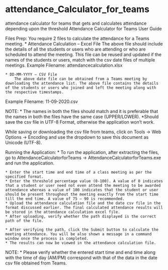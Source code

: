 # attendance_Calculator_for_teams
attendance calculator for teams that gets and calculates attendance depending upon the threshold
Attendance Calculator for Teams
User Guide

Files Prep:
	You require 2 files to calculate the attendance for a Teams meeting.
	* Attendance Calculation – Excel File
		The above file should include the details of all the students or users who are attending or who are scheduled to attend the meeting.
		This file can be reused and updated if the names of the students or users, match with the csv date files of multiple meetings.
Example Filename: attendancecalculation.xlsx
 

	* DD-MM-YYYY – CSV File
		The above date file can be obtained from a Teams meeting by downloading the attendance list. The above file contains the details of the students or users who joined and left the meeting along with the respective timestamps.
Example Filename: 11-09-2020.csv
 

NOTE:
	* The names in both the files should match and it is preferable that the names in both the files have the same case (UPPER/LOWER).
	*Should save the csv file in UTF-8 Format, otherwise the application won’t work.

 
While saving or downloading the csv file from teams, click on Tools -> Web Options -> Encoding and use the dropdown to save this document as Unicode (UTF-8). 

Running the Application:
	* To run the application, after extracting the files, go to AttendanceCalculatorforTeams -> AttendanceCalculatorforTeams.exe and run the application.
 

	* Enter the start time and end time of a class meeting as per the specified format.
	* Enter the threshold percentage value (0-100). A value of 0 indicates that a student or user need not even attend the meeting to be awarded attendance whereas a value of 100 indicates that the student or user should be present throughout the meeting exactly from the start time till the end time. A value of 75 – 90 is recommended.
	* Upload the attendance calculation file and the date csv file in the format discussed earlier. The final calculated attendance results will be stored in the attendance calculation excel file.
	* After uploading, verify whether the path displayed is the correct path of the file.
 
	* After verifying the path, click the Submit button to calculate the meeting attendance. You will be also shown a message in a command window once the process is completed.
	* The results can now be viewed in the attendance calculation file.
 
NOTE:
	* Please verify whether the entered start time and end time along with the time of day (AM/PM) correspond with that of the data in the date csv file obtained from Teams.

